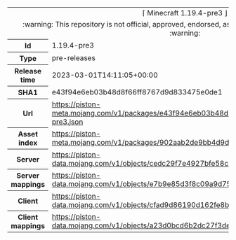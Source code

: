<html><table>
<tr><td colspan="2" align="center"><img width="0" height="0"><br/>⌈ Minecraft 1.19.4-pre3 ⌋<br/><img width="0" height="0"></td></tr>
<tr><td colspan="2" align="center"><img width="0" height="0"><br/>
:warning: This repository is not official, approved, endorsed, associated or connected with Mojang :warning:
<br/><img width="0" height="0"></td></tr>
<tr><th>Id</th><td>1.19.4-pre3</td></tr>
<tr><th>Type</th><td>pre-releases</td></tr>
<tr><th>Release time</th><td>2023-03-01T14:11:05+00:00</td></tr>
<tr><th>SHA1</th><td>e43f94e6eb03b48d8f66ff8767d9d833475e0de1</td></tr>
<tr><th>Url</th><td><a href="https://piston-meta.mojang.com/v1/packages/e43f94e6eb03b48d8f66ff8767d9d833475e0de1/1.19.4-pre3.json">https://piston-meta.mojang.com/v1/packages/e43f94e6eb03b48d8f66ff8767d9d833475e0de1/1.19.4-pre3.json</a></td></tr>
<tr><th>Asset index</th><td><a href="https://piston-meta.mojang.com/v1/packages/902aab2de9bb4d9d5e69e83c3abd8d27a1a644a8/3.json">https://piston-meta.mojang.com/v1/packages/902aab2de9bb4d9d5e69e83c3abd8d27a1a644a8/3.json</a></td></tr>
<tr><th>Server</th><td><a href="https://piston-data.mojang.com/v1/objects/cedc29f7e4927bfe58c96e67495a73c7333c75cd/server.jar">https://piston-data.mojang.com/v1/objects/cedc29f7e4927bfe58c96e67495a73c7333c75cd/server.jar</a></td></tr>
<tr><th>Server mappings</th><td><a href="https://piston-data.mojang.com/v1/objects/e7b9e85d3f8c09a9d752d574ecc6ec4115f33150/server.txt">https://piston-data.mojang.com/v1/objects/e7b9e85d3f8c09a9d752d574ecc6ec4115f33150/server.txt</a></td></tr>
<tr><th>Client</th><td><a href="https://piston-data.mojang.com/v1/objects/cfad9d86190d162fe8b06b82592f9974ebf97e2f/client.jar">https://piston-data.mojang.com/v1/objects/cfad9d86190d162fe8b06b82592f9974ebf97e2f/client.jar</a></td></tr>
<tr><th>Client mappings</th><td><a href="https://piston-data.mojang.com/v1/objects/a23d0bcd6b2dc27f3de832a37c2805811ab751ff/client.txt">https://piston-data.mojang.com/v1/objects/a23d0bcd6b2dc27f3de832a37c2805811ab751ff/client.txt</a></td></tr>
</table></html>